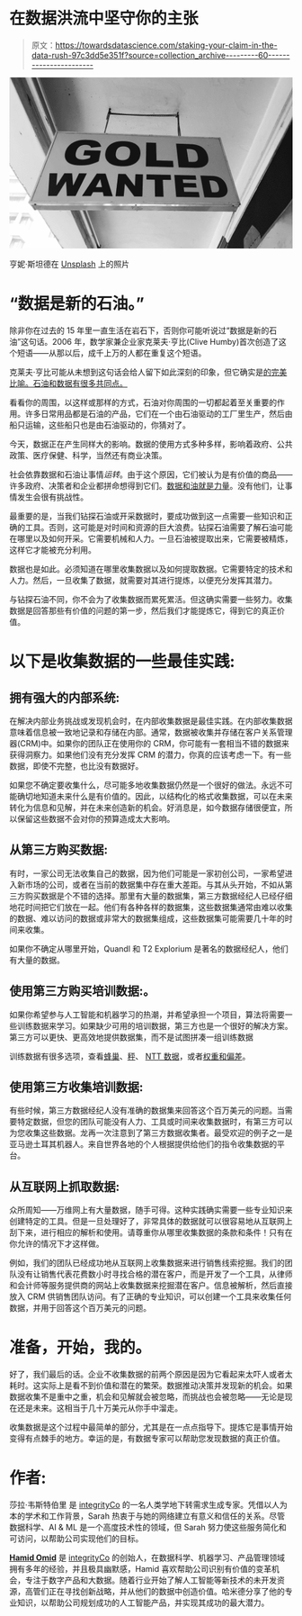 # 在数据洪流中坚守你的主张

> 原文：<https://towardsdatascience.com/staking-your-claim-in-the-data-rush-97c3dd5e351f?source=collection_archive---------60----------------------->

![](img/8b795fd76367fbf5c990e292589c91ec.png)

亨妮·斯坦德在 [Unsplash](https://unsplash.com?utm_source=medium&utm_medium=referral) 上的照片

# “数据是新的石油。”

除非你在过去的 15 年里一直生活在岩石下，否则你可能听说过“数据是新的石油”这句话。2006 年，数学家兼企业家克莱夫·亨比(Clive Humby)首次创造了这个短语——从那以后，成千上万的人都在重复这个短语。

克莱夫·亨比可能从未想到这句话会给人留下如此深刻的印象，但它确实是[的完美比喻。石油和数据有很多共同点。](https://www.economist.com/leaders/2017/05/06/the-worlds-most-valuable-resource-is-no-longer-oil-but-data)

看看你的周围，以这样或那样的方式，石油对你周围的一切都起着至关重要的作用。许多日常用品都是石油的产品，它们在一个由石油驱动的工厂里生产，然后由船只运输，这些船只也是由石油驱动的，你猜对了。

今天，数据正在产生同样大的影响。数据的使用方式多种多样，影响着政府、公共政策、医疗保健、科学，当然还有商业决策。

社会依靠数据和石油让事情*运转*。由于这个原因，它们被认为是有价值的商品——许多政府、决策者和企业都拼命想得到它们。[数据和油就是力量](https://www.telegraph.co.uk/news/2019/01/07/data-now-important-commodity-oil-leading-qc-says/)。没有他们，让事情发生会很有挑战性。

最重要的是，当我们钻探石油或开采数据时，要成功做到这一点需要一些知识和正确的工具。否则，这可能是对时间和资源的巨大浪费。钻探石油需要了解石油可能在哪里以及如何开采。它需要机械和人力。一旦石油被提取出来，它需要被精炼，这样它才能被充分利用。

数据也是如此。必须知道在哪里收集数据以及如何提取数据。它需要特定的技术和人力。然后，一旦收集了数据，就需要对其进行提炼，以便充分发挥其潜力。

与钻探石油不同，你不会为了收集数据而累死累活。但这确实需要一些努力。收集数据是回答那些有价值的问题的第一步，然后我们才能提炼它，得到它的真正价值。

# 以下是收集数据的一些最佳实践:

## 拥有强大的内部系统:

在解决内部业务挑战或发现机会时，在内部收集数据是最佳实践。在内部收集数据意味着信息被一致地记录和存储在内部。通常，数据被收集并存储在客户关系管理器(CRM)中。如果你的团队正在使用你的 CRM，你可能有一套相当不错的数据来获得洞察力。如果他们没有充分发挥 CRM 的潜力，你真的应该考虑一下。有一些数据，即使不完整，也比没有数据好。

如果您不确定要收集什么，尽可能多地收集数据仍然是一个很好的做法。永远不可能确切地知道未来什么是有价值的。因此，以结构化的格式收集数据，可以在未来转化为信息和见解，并在未来创造新的机会。好消息是，如今数据存储很便宜，所以保留这些数据不会对你的预算造成太大影响。

## 从第三方购买数据:

有时，一家公司无法收集自己的数据，因为他们可能是一家初创公司，一家希望进入新市场的公司，或者在当前的数据集中存在重大差距。与其从头开始，不如从第三方购买数据是个不错的选择。那里有大量的数据集，第三方数据经纪人已经仔细地花时间把它们放在一起。他们有各种各样的数据集，这些数据集通常由难以收集的数据、难以访问的数据或非常大的数据集组成，这些数据集可能需要几十年的时间来收集。

如果你不确定从哪里开始，Quandl 和 T2 Explorium 是著名的数据经纪人，他们有大量的数据。

## 使用第三方购买培训数据:。

如果你希望参与人工智能和机器学习的热潮，并希望承担一个项目，算法将需要一些训练数据来学习。如果缺少可用的培训数据，第三方也是一个很好的解决方案。第三方可以更快、更高效地提供数据集，而不是试图拼凑一组训练数据

训练数据有很多选项，查看[蜂巢](https://thehive.ai/)、[秤](https://scale.com/)、 [NTT 数据](https://www.nttdata.com/global/en/)，或者[权重和偏差](https://wandb.ai/site)。

## 使用第三方收集培训数据:

有些时候，第三方数据经纪人没有准确的数据集来回答这个百万美元的问题。当需要特定数据，但您的团队可能没有人力、工具或时间来收集数据时，有第三方可以为您收集这些数据。龙再一次注意到了第三方数据收集者。最受欢迎的例子之一是亚马逊土耳其机器人。来自世界各地的个人根据提供给他们的指令收集数据的平台。

## 从互联网上抓取数据:

众所周知——万维网上有大量数据，随手可得。这种实践确实需要一些专业知识来创建特定的工具。但是一旦处理好了，非常具体的数据就可以很容易地从互联网上刮下来，进行相应的解析和使用。请尊重你从哪里收集数据的条款和条件！只有在你允许的情况下才这样做。

例如，我们的团队已经成功地从互联网上收集数据来进行销售线索挖掘。我们的团队没有让销售代表花费数小时寻找合格的潜在客户，而是开发了一个工具，从律师和会计师等服务提供商的网站上收集数据来挖掘潜在客户。信息被解析，然后直接放入 CRM 供销售团队访问。有了正确的专业知识，可以创建一个工具来收集任何数据，并用于回答这个百万美元的问题。

# 准备，开始，我的。

好了，我们最后的话。企业不收集数据的前两个原因是因为它看起来太吓人或者太耗时。这实际上是看不到价值和潜在的繁荣。数据推动决策并发现新的机会。如果数据收集不是重中之重，机会和见解就会被忽略，而挑战也会被忽略——无论是现在还是未来。这相当于几十万美元从你手中溜走。

收集数据是这个过程中最简单的部分，尤其是在一点点指导下。提炼它是事情开始变得有点棘手的地方。幸运的是，有数据专家可以帮助您发现数据的真正价值。

# 作者:

莎拉·韦斯特伯里 是 [integrityCo](https://integrityco.io/) 的一名人类学地下转需求生成专家。凭借以人为本的学术和工作背景，Sarah 热衷于与她的网络建立有意义和信任的关系。尽管数据科学、AI & ML 是一个高度技术性的领域，但 Sarah 努力使这些服务简化和可访问，以帮助公司实现他们的目标。

[**Hamid Omid**](https://www.linkedin.com/in/hamid-omid-55055b54/) 是 [integrityCo](https://integrityco.io/) 的创始人，在数据科学、机器学习、产品管理领域拥有多年的经验，并且极具幽默感，Hamid 喜欢帮助公司识别有价值的变革机会，专注于数字产品和大数据。随着行业开始了解人工智能等新技术的未开发资源，高管们正在寻找创新战略，并从他们的数据中创造价值。哈米德分享了他的专业知识，以帮助公司规划成功的人工智能产品，并实现其成功的最大潜力。